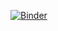 [![Binder](https://mybinder.org/badge_logo.svg)](https://mybinder.org/v2/gh/FrancisCrickInstitute/py-bioimage-qc/main?urlpath=%2Fdoc%2Ftree%2Fimage_qc_prototype_notebook.ipynb)
